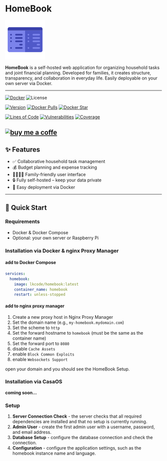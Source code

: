# HomeBook

![homebook](https://raw.githubusercontent.com/lk-code/homebook/main/icon_128.png)

**HomeBook** is a self-hosted web application for organizing household tasks and joint financial planning. Developed for
families, it creates structure, transparency, and collaboration in everyday life. Easily deployable on your own server
via Docker.

---

[![Docker](https://img.shields.io/badge/Docker-alpha-blue)](https://hub.docker.com/r/lkcode/homebook)
![License](https://img.shields.io/github/license/lk-code/homebook)

[![Version](https://img.shields.io/docker/v/lkcode/homebook)](https://img.shields.io/docker/v/lkcode/homebook)
[![Docker Pulls](https://img.shields.io/docker/pulls/lkcode/homebook)](https://hub.docker.com/r/lkcode/homebook)
[![Docker Star](https://img.shields.io/docker/stars/lkcode/homebook)](https://hub.docker.com/r/lkcode/homebook)

[![Lines of Code](https://sonarcloud.io/api/project_badges/measure?project=lk-code_homebook&metric=ncloc)](https://sonarcloud.io/summary/new_code?id=lk-code_homebook)
[![Vulnerabilities](https://sonarcloud.io/api/project_badges/measure?project=lk-code_homebook&metric=vulnerabilities)](https://sonarcloud.io/summary/new_code?id=lk-code_homebook)
[![Coverage](https://sonarcloud.io/api/project_badges/measure?project=lk-code_homebook&metric=coverage)](https://sonarcloud.io/summary/new_code?id=lk-code_homebook)

[![buy me a coffe](https://cdn.buymeacoffee.com/buttons/v2/default-yellow.png)](https://www.buymeacoffee.com/lk.code)
---

## ✨ Features

- ✅ Collaborative household task management
- 💰 Budget planning and expense tracking
- 👨‍👩‍👧‍👦 Family-friendly user interface
- 🔒 Fully self-hosted – keep your data private
- 🐳 Easy deployment via Docker

---

## 🚀 Quick Start

### Requirements

- Docker & Docker Compose
- Optional: your own server or Raspberry Pi

### Installation via Docker & nginx Proxy Manager

#### add to Docker Compose

```yaml
services:
  homebook:
    image: lkcode/homebook:latest
    container_name: homebook
    restart: unless-stopped
```

#### add to nginx proxy manager

1. Create a new proxy host in Nginx Proxy Manager
2. Set the domain name (e.g., `my-homebook.mydomain.com`)
3. Set the scheme to `http`
4. Set the forward hostname to `homebook` (must be the same as the container name)
5. Set the forward port to `8080`
6. disable `Cache Assets`
7. enable `Block Common Exploits`
7. enable `Websockets Support`

open your domain and you should see the HomeBook Setup.

### Installation via CasaOS

**coming soon...**

### Setup

1. **Server Connection Check** - the server checks that all required dependencies are installed and that no setup is
   currently running.
2. **Admin User** - create the first admin user with a username, password, and email address.
3. **Database Setup** - configure the database connection and check the connection.
4. **Configuration** - configure the application settings, such as the homebook instance name and language.
